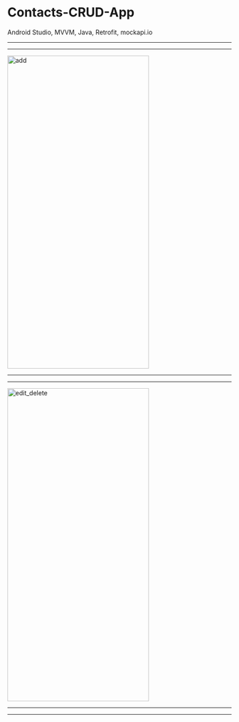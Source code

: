 # Contacts-CRUD-App
Android Studio, MVVM, Java, Retrofit, mockapi.io


_________________________
_________________________

<img src="readmeSrc/add.gif" alt="add" width="318" height="702" />

_________________________
_________________________

<img src="readmeSrc/edit_delete.gif" alt="edit_delete" width="318" height="702" />

_________________________
_________________________


